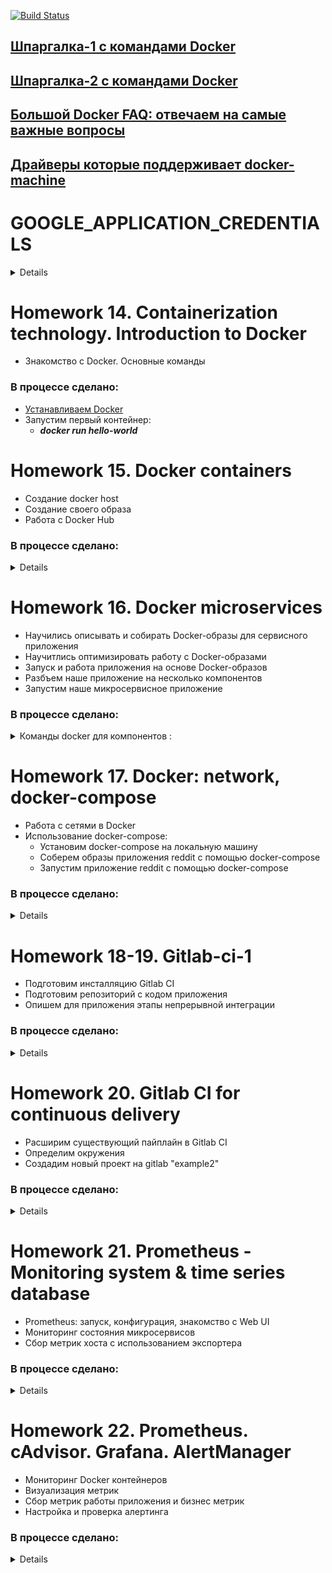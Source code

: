 [![Build Status](https://travis-ci.org/stv2509/microservices.svg?branch=master)](https://travis-ci.org/stv2509/microservices)


## [Шпаргалка-1 с командами Docker](https://habr.com/ru/company/flant/blog/336654/)

## [Шпаргалка-2 с командами Docker](https://github.com/eon01/DockerCheatSheet)

## [Большой Docker FAQ: отвечаем на самые важные вопросы](https://xakep.ru/2015/06/04/docker-faq/)

## [Драйверы которые поддерживает docker-machine](https://docs.docker.com/machine/drivers/)

#
# GOOGLE_APPLICATION_CREDENTIALS

<details><p>

```bash
API APIs & services -> Credentials. Create Credentials -> Service account key

New service account
Service account name любое
Role: owner
Key type: JSON
Create
export GOOGLE_APPLICATION_CREDENTIALS="[PATH]"
```
</p></details>

#
#
# Homework 14. Containerization technology. Introduction to Docker

 - Знакомство с Docker. Основные команды

### В процессе сделано:

 - [Устанавливаем Docker](https://docs.docker.com/install/linux/docker-ce/ubuntu/)
 - Запустим первый контейнер:
   - ***docker run hello-world***


# Homework 15. Docker containers

- Создание docker host
- Создание своего образа
- Работа с Docker Hub
 
### В процессе сделано:
<details>

- [Установим Docker machine](https://docs.docker.com/machine/install-machine/). docker-machine - встроенный в докер инструмент для создания хостов и установки на них docker engine. Имеет поддержку облаков и систем виртуализации (Virtualbox, GCP и др.)
- Создадим образ на GCP:
```bash
$ export GOOGLE_APPLICATION_CREDENTIALS=$HOME/gce-credentials.json
$ export GOOGLE_PROJECT=_ваш-проект_ (docker-234216)
$ docker-machine create --driver google \
--google-zone europe-west1-b \
--google-machine-type g1-small \
--google-machine-image $(gcloud compute images list --filter ubuntu-1604-lts --uri) \
docker-host
```
- <details><p>
  <summary>Создадим приложение монолит docker-monolith/ :</summary>
  
  - **docker-monolith/Dockerfile** - текстовое описание нашего образа

  - **docker-monolith/mongod.conf** - преподготовленный конфиг для mongodb

  - **docker-monolith/db_config** - содержит переменную со ссылкой на mongodb

  - **docker-monolith/start.sh** - скрипт запуска приложения

  - **docker-monolith/default-allow-9292.sh** - скрипт для проверки firewall

  </p></details>

- Выполним команду, чтобы собрать свой образ:
  - ***$ docker build -t reddit:latest .*** (Точка в конце обязательна, она указывает на путь до Docker-контекста, флаг -t задает тег для собранного образа)
- Запустить наш контейнер и проверим результат:
  - ***$ docker run --name reddit -d --network=host reddit:latest***
  - ***$ docker-machine ls***
- Разрешим входящий TCP-трафик на порт 9292, выполним:
  - ***docker-monolith/default-allow-9292.sh***
- **Docker Hub** - это облачный registry сервис от компании Docker. В него можно выгружать и загружать из него докер образы.
- Аутентифицируемся на docker hub и загрузим наш образ для использования в будущем:
  - ***$ docker login***
  - ***$ docker tag reddit:latest <your-login>/otus-reddit:1.0***
  - ***$ docker push <your-login>/otus-reddit:1.0***
</p></details>

#  
# Homework 16. Docker microservices

- Научились описывать и собирать Docker-образы для сервисного приложения
- Научитлись оптимизировать работу с Docker-образами
- Запуск и работа приложения на основе Docker-образов
- Разбъем наше приложение на несколько компонентов
- Запустим наше микросервисное приложение

### В процессе сделано:

<details><p>
<summary>Команды docker для компонентов :</summary>

#
- Соберем образы с нашими сервисами:
```
docker pull mongo:latest 
docker build -t stv2509/post:2.0 ./post-py 
docker build -t stv2509/comment:2.0 ./comment 
docker build -t stv2509/ui:2.0 ./ui
```
- Создадим специальную bridge-сеть **"reddit** для контейнеров, так как сетевые алиасы не работают в сети по умолчанию:
```
docker network create reddit
docker run -d --network=reddit --network-alias=post_db --network-alias=comment_db mongo:latest
docker run -d --network=reddit --network-alias=post stv2509/post:2.0
docker run -d --network=reddit --network-alias=comment stv2509/comment:2.0
docker run -d --network=reddit -p 9292:9292 stv2509/ui:2.0
```
- Запустим наши контейнеры:
```
docker volume create reddit_db

docker run -d --network=reddit -v reddit_db:/data/db --network-alias=post_db --network-alias=comment_db mongo:latest
docker run -d --network=reddit --network-alias=post stv2509/post:2.0
docker run -d --network=reddit --network-alias=comment stv2509/comment:2.0
docker run -d --network=reddit -p 9292:9292 stv2509/ui:2.0
```
</p></details>

#  
# Homework 17. Docker: network, docker-compose

- Работа с сетями в Docker
- Использование docker-compose:
  - Установим docker-compose на локальную машину
  - Соберем образы приложения reddit с помощью docker-compose
  - Запустим приложение reddit с помощью docker-compose

### В процессе сделано:

<details><p>

- None network driver:
  - ***docker run -ti --rm --network none joffotron/docker-net-tools -c ifconfig***
- Host network driver:
  - ***docker run -ti --rm --network host joffotron/docker-net-tools -c ifconfig***
  - ***docker-machine ssh docker-host ifconfig***
- Остановите все запущенные контейнеры:
  - ***docker kill $(docker ps -q)***
- Docker networks:
  - ***sudo ln -s /var/run/docker/netns /var/run/netns***
  - ***sudo ip netns***
- Bridge network driver:
  - Создадим bridge-сеть в docker:
    - ***docker network create reddit --driver bridge***
  - Запустим наш проект reddit с использованием bridge-сети и присвоим контейнерам имена
    - ***--name <name> (можно задать только 1 имя)***
    - ***--network-alias <alias-name> (можно задать множество алиасов)***
  ```bash
  > docker run -d --network=reddit --network-alias=post_db --networkalias=comment_db mongo:latest
  > docker run -d --network=reddit --network-alias=post <your-login>/post:1.0
  > docker run -d --network=reddit --network-alias=comment <your-login>/comment:1.0
  > docker run -d --network=reddit -p 9292:9292 <your-login>/ui:1.0
  ```
  - Запустим наш проект в 2-х bridge сетях:
    - Создадим docker-сети
	```bash
	> docker network create back_net --subnet=10.0.2.0/24
	> docker network create front_net --subnet=10.0.1.0/24
	```
	- Запустим контейнеры:
	```bash
	> docker run -d --network=front_net -p 9292:9292 --name ui <your-login>/ui:1.0
    > docker run -d --network=back_net --name comment <your-login>/comment:1.0
    > docker run -d --network=back_net --name post <your-login>/post:1.0
    > docker run -d --network=back_net --name mongo_db --network-alias=post_db --network-alias=comment_db mongo:latest
	```
	- Docker при инициализации контейнера может подключить к нему только 1 сеть. Поэтому нужно поместить контейнеры post и comment в обе сети.
	```bash
	> docker network connect <network> <container>
	> docker network connect front_net post
	> docker network connect front_net comment
	```
- Docker-compose
  - [Установка dockercompose](https://docs.docker.com/compose/install/#install-compose)
  - запустим приложение из директории **src/:**
    - ***docker-compose up -d -p new_project_name***
	- ***docker-compose ps***
  - Параметризованные параметры хранятся в отдельном файл c расширением **src/.env**
</p></details>
  
#  
# Homework 18-19. Gitlab-ci-1

- Подготовим инсталляцию Gitlab CI
- Подготовим репозиторий с кодом приложения
- Опишем для приложения этапы непрерывной интеграции

### В процессе сделано:

<details><p>

- Создадим instance при помощи terraform
  ```bash
  cd gitlab-ci/terraform/stage
  terraform apply
  TERRAFORM_STAGE="/vagrant_data/microservices/gitlab-ci/terraform/stage"
  export TERRAFORM_STAGE
  ```
- При помощи ansible установим docker и gitlab-ci
  - для установки docker используем готовую роль **"geerlingguy.docker"**
  - ansible запустит скрипт docker-compose.sh, кторый сгенерит файл docker-compose.yml, подставив ip-address из terraform
  - установим gitlab-ci, при помощи shell-модуля, т.к. ansible не работает с версией "docker-compose > 0.19"
  ```bash
  cd gitlab-ci/ansible
  ansible-playbook playbooks/gitlab-docker.yml
  ```
- Создадим группу "homework" и проект "example" в gitlab-ci, добавим в него новую ветку "gitlab-ci-1"
```bash
> git checkout -b gitlab-ci-1
> git remote add gitlab http://\<your-vm-ip\>/homework/example.git
> git push gitlab gitlab-ci-1
```
- Добавим в репозиторий файл ".gitlab-ci.yml"
- Запустим Runner и зарегистрируем его в интерактивном режиме
  - *http://\<your-vm-ip\>/ -> Settings -> CI/CD -> Runners settings*
  - *$ /srv/gitlab/start-runner.sh*

</p></details>
  
#  
# Homework 20. Gitlab CI for continuous delivery

- Расширим существующий пайплайн в Gitlab CI
- Определим окружения
- Создадим новый проект на gitlab "example2"

### В процессе сделано:

<details><p>

- В связи с нехваткой времени задачи с \*\* были временно пропущены

</p></details>

#  
# Homework 21. Prometheus - Monitoring system & time series database

- Prometheus: запуск, конфигурация, знакомство с Web UI
- Мониторинг состояния микросервисов
- Сбор метрик хоста с использованием экспортера


### В процессе сделано:
<details><p>

- Создадим правило фаервола для Prometheus и Puma:
  ```bash
  $ gcloud compute firewall-rules create prometheus-default --allow tcp:9090
  $ gcloud compute firewall-rules create puma-default --allow tcp:9292
  ```
- [Создадим Docker хост в GCE и запустим Prometheus](https://gist.githubusercontent.com/stv2509/b0894c38002903781bd3e6147f064bda/raw/cd10974d96f2d0c81a3cc7b171f52d78f411dec3/docker-machine-prometeus)
- Проверим работу Prometheus:
  - ***http://\<your-vm-ip\>:9090***
- Определим простой конфигурационный файл для сбора метрик с наших микросервисов:
  - **monitoring/prometheus/prometheus.yml**
- Создадим свой Docker образ prometheus:
  ```bash
  $ cd monitoring/prometheus/
  $ export USER_NAME=username
  $ docker build -t $USER_NAME/prometheus .
  ```
- Создадим образы микросервисов:
  ```bash
  $ cd src/*
  /src/ui $ bash docker_build.sh
  /src/post-py $ bash docker_build.sh
  /src/comment $ bash docker_build.sh
  ```
- Запустим наш Prometheus совместно с микросервисами:
  - **cd docker/**
  - **docker-compose up -d**
- Посмотрим список endpoint-ов, с которых собирает информацию Prometheus:
  - ***http://\<your-vm-ip\>:9090/targets***
- Состояние сервиса UI
  - В веб интерфейсе Prometheus выполните поиск по названию метрики *ui_health*
  - Остановим post сервис
    - **$ docker-compose stop post**
  - Посмотрим, не случилось ли чего плохого с сервисами, от которых зависит UI сервис. Наберем в строке выражений *ui_health_* и Prometheus нам предложит дополнить названия метрик.
    - *ui_health_comment_availability* - с сервисом все впорядке
    - *ui_health_post_availability* - с post сервисом все плох
  - Проблему мы обнаружили. Поднимем post сервис:
    - **docker-compose start post**
- **Exporters** - Программа, которая делает метрики доступными для сбора Prometheus
- Воспользуемся **Node Exporters** для сбора информации о работе Docker хоста
- Чтобы сказать Prometheus следить за еще одним сервисом, нам нужно добавить информацию о нем в конфиг **monitoring/prometheus/prometheus.yml:**
  ```bash
  scrape_configs:
  ...
  - job_name: 'node'
    static_configs:
      - targets:
        - 'node-exporter:9100'
  ```
- Соберем новый Docker для Prometheus:
  - **monitoring/prometheus $ docker build -t $USER_NAME/prometheus .**
- Пересоздадим наши сервисы
  ```bash
  $ docker-compose down
  $ docker-compose up -d
  ```
- Отправим собранные вами образы на DockerHub:
  ```bash
  $ docker login
  Login Succeeded
  $ docker push $USER_NAME/ui
  $ docker push $USER_NAME/comment
  $ docker push $USER_NAME/post
  $ docker push $USER_NAME/prometheus
  ```
</p></details>

#  
# Homework 22. Prometheus. cAdvisor. Grafana. AlertManager

- Мониторинг Docker контейнеров
- Визуализация метрик
- Сбор метрик работы приложения и бизнес метрик
- Настройка и проверка алертинга


### В процессе сделано:
<details><p>

- Добавлен cAdvisor
  - Добавим информацию о сервисе cAdvisor в конфигурацию Prometheus, чтобы он начал собирать метрики.
  - Не забываем открывать порты для новых сервисов
  - Пересоберем образ Prometheus с обновленной конфигурацией.
  - Запустим сервисы:
    ```bash
    $ docker-compose up -d
    $ docker-compose -f docker-compose-monitoring.yml up -d
    ```
  - Проверим работу cAdvisor:
    - ***http://\<your-vm-ip\>:8080***
  - Визуализация метрик. Grafana
  - Добавим сервис Grafana в docker-compose-monitoring.yml
    - **docker-compose -f docker-compose-monitoring.yml up -d grafana**
    - ***http://\<your-vm-ip\>:3000***
	- добавим источник данных **"Add data source":**
	```
	Name:    Prometheus Server
	Default: yes
	Type:    Prometheus
	URL:     http://prometeus:9090
	Access:  proxy
	```
  - Перейдем на сайт [Grafana](https://grafana.com/dashboards) и выберем в качестве источника данных нашу систему мониторинга Prometheus dashboard *"Docker and system monitoring"* (cAdvisor/Prometheus)
  - Нажмем загрузить *"json"* и сохраним его под именем **monitoring/grafana/dashboards/DockerMonitoring.json**
  - Откроем вновь веб интерфейс Grafana и выберем импортировать шаблон. Должен появиться набор графиков с информацией о состоянии хостовой системы и работе контейнеров.
- Сбор метрик приложения
  - Добавим информацию о *"post"* сервисе в конфигурацию Prometheus (prometheus.yml)
    ```bash
	scrape_configs:
    ...
     - job_name: 'post'
       static_configs:
         - targets:
           'post:5000'
    ```
  - Пересоздадим нашу Docker инфраструктуру мониторинга:
  ```bash
  $ docker-compose -f docker-compose-monitoring.yml down
  $ docker-compose -f docker-compose-monitoring.yml up -d
  ```
- Сохраним изменения дашборда и эспортируем его в JSON файл, который загрузим на нашу локальную машину
- "*Share dashboard*" -> "*Export*" -> "*Save to file*" -> **monitoring/grafana/dashboards/UI_Service_Monitoring.json**
- **Alertmanager** - дополнительный компонент для системы мониторинга **Prometheus**
  -  Соберем образ alertmanager:
    - ***monitoring/alertmanager $ docker build -t $USER_NAME/alertmanager .***
  - Добавим новый сервис в компоуз файл мониторинга
  ```bash
  services:
  ...
  alertmanager:
    image: ${USER_NAME}/alertmanager
    command:
      - '--config.file=/etc/alertmanager/config.yml'
    ports:
      - 9093:9093
  ```
  - Создадим файл ***monitoring/prometheus/alerts.yml*** определим условия при которых должен срабатывать алерт и посылаться *Alertmanager-у*
  - Добавим операцию копирования данного файла в ***monitoring/prometheus/Dockerfile:***
    - **ADD alerts.yml /etc/prometheus/**
  - Добавим информацию о правилах, в конфиг ***microservices/monitoring/prometheus/prometheus.yml***
    ```bash
	global:
       scrape_interval: '5s'
    ...
    rule_files:
      - 'alerts.yml'
    alerting:
      alertmanagers:
        - scheme: http
    static_configs:
      - targets:
        - 'alertmanager:9093'
    ```
  - Пересоберем образ Prometheus (cd monitoring/prometheus):
    - **$ docker build -t $USER_NAME/prometheus .**
  - Пересоздадим нашу Docker инфраструктуру мониторинга:
  ```bash
  $ docker-compose -f docker-compose-monitoring.yml down
  $ docker-compose -f docker-compose-monitoring.yml up -d
  ```
  - Алерты можно посмотреть в веб интерфейсе Prometheus ***Alerts***
  - Остановим один из сервисов и подождем одну минуту
    - ***$ docker-compose stop post***
  - В **slack** канал должно придти сообщение
	```bash
	AlertManager APP [1:35 PM]
       [FIRING:1] InstanceDown (post:5000 post page)
	```
- Отправим собранные нами образы на DockerHub:
  ```bash
  $ docker login
  Login Succeeded
  $ docker push $USER_NAME/ui
  $ docker push $USER_NAME/comment
  $ docker push $USER_NAME/post
  $ docker push $USER_NAME/prometheus
  ```
</p></details>